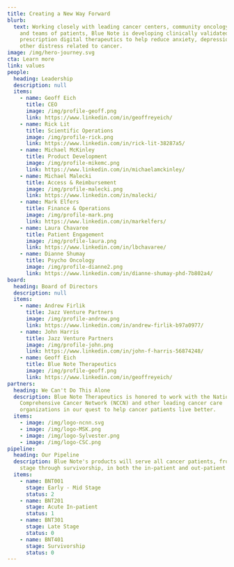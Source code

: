 ```yaml
---
title: Creating a New Way Forward
blurb:
  text: Working closely with leading cancer centers, community oncology clinics,
    and teams of patients, Blue Note is developing clinically validated
    prescription digital therapeutics to help reduce anxiety, depression, and
    other distress related to cancer.
image: /img/hero-journey.svg
cta: Learn more
link: values
people:
  heading: Leadership
  description: null
  items:
    - name: Geoff Eich
      title: CEO
      image: /img/profile-geoff.png
      link: https://www.linkedin.com/in/geoffreyeich/
    - name: Rick Lit
      title: Scientific Operations
      image: /img/profile-rick.png
      link: https://www.linkedin.com/in/rick-lit-38287a5/
    - name: Michael McKinley
      title: Product Development
      image: /img/profile-mikemc.png
      link: https://www.linkedin.com/in/michaelamckinley/
    - name: Michael Malecki
      title: Access & Reimbursement
      image: /img/profile-malecki.png
      link: https://www.linkedin.com/in/malecki/
    - name: Mark Elfers
      title: Finance & Operations
      image: /img/profile-mark.png
      link: https://www.linkedin.com/in/markelfers/
    - name: Laura Chavaree
      title: Patient Engagement
      image: /img/profile-laura.png
      link: https://www.linkedin.com/in/lbchavaree/
    - name: Dianne Shumay
      title: Psycho Oncology
      image: /img/profile-dianne2.png
      link: https://www.linkedin.com/in/dianne-shumay-phd-7b802a4/
board:
  heading: Board of Directors
  description: null
  items:
    - name: Andrew Firlik
      title: Jazz Venture Partners
      image: /img/profile-andrew.png
      link: https://www.linkedin.com/in/andrew-firlik-b97a0977/
    - name: John Harris
      title: Jazz Venture Partners
      image: /img/profile-john.png
      link: https://www.linkedin.com/in/john-f-harris-56874248/
    - name: Geoff Eich
      title: Blue Note Therapeutics
      image: /img/profile-geoff.png
      link: https://www.linkedin.com/in/geoffreyeich/
partners:
  heading: We Can't Do This Alone
  description: Blue Note Therapeutics is honored to work with the National
    Comprehensive Cancer Network (NCCN) and other leading cancer care
    organizations in our quest to help cancer patients live better.
  items:
    - image: /img/logo-ncnn.svg
    - image: /img/logo-MSK.png
    - image: /img/logo-Sylvester.png
    - image: /img/logo-CSC.png
pipeline:
  heading: Our Pipeline
  description: Blue Note's products will serve all cancer patients, from early
    stage through survivorship, in both the in-patient and out-patient settings.
  items:
    - name: BNT001
      stage: Early - Mid Stage
      status: 2
    - name: BNT201
      stage: Acute In-patient
      status: 1
    - name: BNT301
      stage: Late Stage
      status: 0
    - name: BNT401
      stage: Survivorship
      status: 0
---
```

